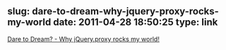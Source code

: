 slug: dare-to-dream-why-jquery-proxy-rocks-my-world
date: 2011-04-28 18:50:25
type: link
---

[Dare to Dream? - Why jQuery.proxy rocks my world!](http://www.makuchaku.in/blog/why-jquery-proxy-rocks-my-world)
